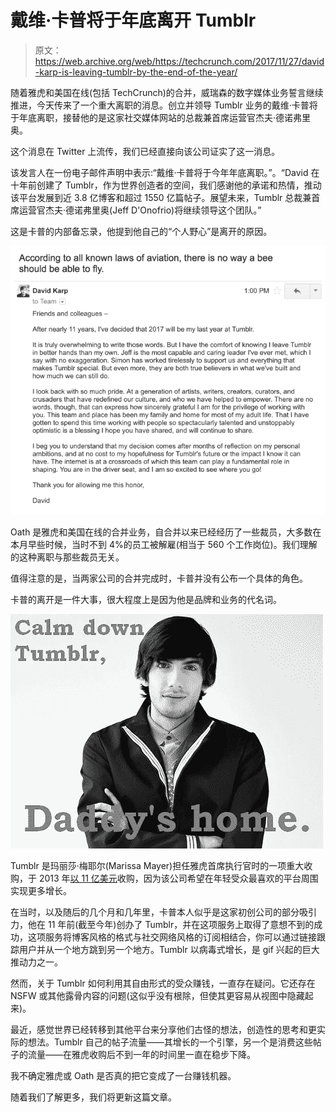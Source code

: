 # 戴维·卡普将于年底离开 Tumblr

> 原文：<https://web.archive.org/web/https://techcrunch.com/2017/11/27/david-karp-is-leaving-tumblr-by-the-end-of-the-year/>

随着雅虎和美国在线(包括 TechCrunch)的合并，威瑞森的数字媒体业务誓言继续推进，今天传来了一个重大离职的消息。创立并领导 Tumblr 业务的戴维·卡普将于年底离职，接替他的是这家社交媒体网站的总裁兼首席运营官杰夫·德诺弗里奥。

这个消息在 Twitter 上流传，我们已经直接向该公司证实了这一消息。

该发言人在一份电子邮件声明中表示:“戴维·卡普将于今年年底离职。”。“David 在十年前创建了 Tumblr，作为世界创造者的空间，我们感谢他的承诺和热情，推动该平台发展到近 3.8 亿博客和超过 1550 亿篇帖子。展望未来，Tumblr 总裁兼首席运营官杰夫·德诺弗里奥(Jeff D'Onofrio)将继续领导这个团队。”

这是卡普的内部备忘录，他提到他自己的“个人野心”是离开的原因。

![](img/72f814b8d0ec3d6024f922644e1c1f74.png)

Oath 是雅虎和美国在线的合并业务，自合并以来已经经历了一些裁员，大多数在本月早些时候，当时不到 4%的员工被解雇(相当于 560 个工作岗位)。我们理解的这种离职与那些裁员无关。

值得注意的是，当两家公司的合并完成时，卡普并没有公布一个具体的角色。

卡普的离开是一件大事，很大程度上是因为他是品牌和业务的代名词。

![](img/f3b9a7b277e2a00c14dc0ee9e01dc4ba.png)

Tumblr 是玛丽莎·梅耶尔(Marissa Mayer)担任雅虎首席执行官时的一项重大收购，于 2013 年[以 11 亿美元](https://web.archive.org/web/20230326022912/https://techcrunch.com/2013/05/20/its-official-yahoo-is-buying-tumblr-for-1-1b-promises-to-keep-it-independent/)收购，因为该公司希望在年轻受众最喜欢的平台周围实现更多增长。

在当时，以及随后的几个月和几年里，卡普本人似乎是这家初创公司的部分吸引力，他在 11 年前(截至今年)创办了 Tumblr，并在这项服务上取得了意想不到的成功，这项服务将博客风格的格式与社交网络风格的订阅相结合，你可以通过链接跟踪用户并从一个地方跳到另一个地方。Tumblr 以病毒式增长，是 gif 兴起的巨大推动力之一。

然而，关于 Tumblr 如何利用其自由形式的受众赚钱，一直存在疑问。它还存在 NSFW 或其他露骨内容的问题(这似乎没有根除，但使其更容易从视图中隐藏起来)。

最近，感觉世界已经转移到其他平台来分享他们古怪的想法，创造性的思考和更实际的想法。Tumblr 自己的帖子流量——其增长的一个引擎，另一个是消费这些帖子的流量——在雅虎收购后不到一年的时间里一直在稳步下降。

我不确定雅虎或 Oath 是否真的把它变成了一台赚钱机器。

随着我们了解更多，我们将更新这篇文章。